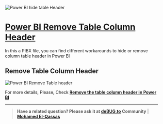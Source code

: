 ![Power BI hide table Header](https://user-images.githubusercontent.com/49816567/98435886-cf286f80-20e7-11eb-82c5-b86fa80849b1.png)


# [Power BI Remove Table Column Header](https://debug.to/10/remove-the-table-column-header-in-power-bi)

In this a PIBX file, you can find different workarounds to hide or remove column table header in Power BI

## Remove Table Column Header

![Power BI Remove Table header](https://user-images.githubusercontent.com/49816567/98435942-2dede900-20e8-11eb-80a4-6d2d672a5dca.png)

  
For more details, Please, Check **[Remove the table column header in Power BI](https://debug.to/10/remove-the-table-column-header-in-power-bi)**



--------------
> **Have a related question? Please ask it at [deBUG.to](https://deBUG.to) Community** | **[Mohamed El-Qassas](https://devoworx.com)**
